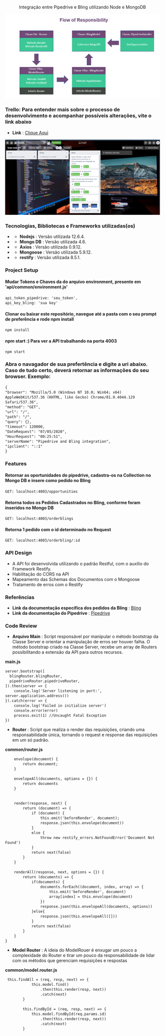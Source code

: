 <p align="center">
  Integração entre Pipedrive e Bling utilizando Node e MongoDB
</p>
<p align="center">
  <img src="flow.PNG">
</p>

### Trello: Para entender mais sobre o processo de desenvolvimento e acompanhar possíveis alterações, vite o link abaixo

* **Link** :  <a href="https://trello.com/b/H381ZC8f/teste-link-api" target="_blank">Clique Aqui</a>

<p align="center">
  <img src="trello.PNG">
</p>

### Tecnologias, Bibliotecas e Frameworks utilizadas(os)

* * **Nodejs** : Versão utilizada 12.6.4.
* * **Mongo DB** : Versão utilizada 4.6.
* * **Axios** : Versão utilizada 0.9.12.
* * **Mongoose** : Versão utilizada 5.9.12.
* * **restify** : Versão utilizada 8.5.1.

### Project Setup

#### Mudar Tokens e Chaves da do arquivo environment, presente em 'api/common/environment.js'

```
api_token_pipedrive: 'seu_token',
api_key_bling: 'sua key'

```

#### Clonar ou baixar este repositório, navegue até a pasta com o seu prompt de preferência e rode npm install

```
npm install

```

#### npm start :) Para ver a API trabalhando na porta 4003

```
npm start

```
### Abra o navagador de sua prefertência e digite a uri abaixo. Caso de tudo certo, deverá retornar as informações do seu browser. Exemplo:

```
{
"browser": "Mozilla/5.0 (Windows NT 10.0; Win64; x64) AppleWebKit/537.36 (KHTML, like Gecko) Chrome/81.0.4044.129 Safari/537.36",
"method": "GET",
"url": "/",
"path": "/",
"query": {},
"timeout": 120000,
"DateRequest": "07/05/2020",
"HourRequest": "00:25:51",
"serverName": "Pipedrive and Bling integration",
"ipclient": "::1"
}

```
### Features

#### Retornar as oportunidades do pipedrive, cadastra-os na Collection no Mongo DB e insere como pedido no Bling 

```
GET: localhost:4003/opportunities

```
#### Retorna todos os Pedidos Cadastrados no Bling, conforme foram inseridos no Mongo DB

```
GET: localhost:4003/orderblings

```

#### Retorna 1 pedido com o id determinado no Request

```
GET: localhost:4003/orderbling/:id

```
### API Design

* A API foi desenvolvida utilizando o padrão Restful, com o auxílio do Framework Restify.
* Habilitação do CORS na API
* Mapeamento das Schemas dos Documentos com o Mongoose
* Tratamento de erros com o Restify

### Referências

* **Link da documentação específica dos pedidos da Bling** : <a href="https://manuais.bling.com.br/manual/?item=pedidos" target="_blank">Bling</a>
* **Link da documentação do Pipedrive** : <a href="https://manuais.bling.com.br/manual/?item=pedidos" target="_blank">Pipedrive</a>

### Code Review

* **Arquivo Main** : Script responsável por manipular o método bootstrap da Classe Server e orientar a manipulação de erros
ser houver falha. 
  O método bootstrap criado na Classe Server, recebe um array de Routers possibilitando a extensão da API
para outros recursos.

**main.js**
```
server.bootstrap([
  blingRouter.blingRouter,
  pipedriveRouter.pipedriveRouter,
]).then(server => {
    console.log('Server listening in port:', server.application.address())
}).catch(error => {
    console.log('Failed in initialize server')
    console.error(error)
    process.exit(1) //Uncaught Fatal Exception
})
```

* **Router** : Script que realiza o render das requisições, criando uma responsabilidade única, tornando o request e response
das requisições em um só padrão.

**common/router.js**
```
    envolope(document) {
        return document;
    }

    envelopeAll(documents, options = {}) {
        return documents
    }
 
    
    render(response, next) {
        return (document) => {
            if (document) {
                this.emit('beforeRender', document);
                response.json(this.envolope(document))
            }
            else {
                throw new restify_errors.NotFoundError('Document Not Found')
            }
            return next(false)
        }
    }

    renderAll(response, next, options = {}) {
        return (documents) => {
            if(documents) {
                documents.forEach((document, index, array) => {
                    this.emit('beforeRender', document)
                    array[index] = this.envolope(document)
                })
                response.json(this.envelopeAll(documents, options))
            }else{
                response.json(this.envelopeAll([]))
            }
            return next(false)
        }
    }
}

```

* **Model Router** :  A ideia do ModelRouer é enxugar um pouco a complexidade do Router e tirar um pouco da responsabilidade de lidar
     com os métodos que gerenciam requisições e respostas

**common/model.router.js**
```
 this.findAll = (req, resp, next) => {
            this.model.find()
                .then(this.render(resp, next))
                .catch(next)
        }

        this.findById = (req, resp, next) => {
            this.model.findById(req.params.id)
                .then(this.render(resp, next))
                .catch(next)
        }
```

